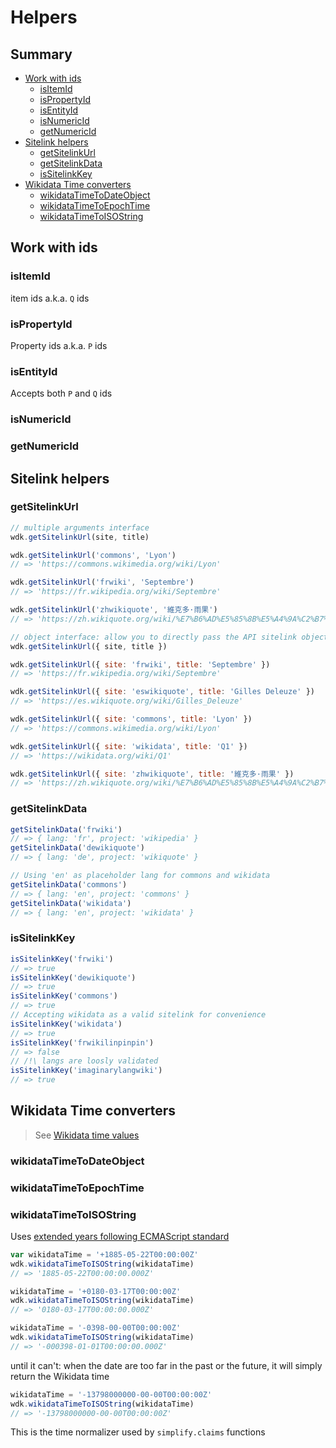 # Helpers

## Summary

<!-- START doctoc generated TOC please keep comment here to allow auto update -->
<!-- DON'T EDIT THIS SECTION, INSTEAD RE-RUN doctoc TO UPDATE -->


- [Work with ids](#work-with-ids)
  - [isItemId](#isitemid)
  - [isPropertyId](#ispropertyid)
  - [isEntityId](#isentityid)
  - [isNumericId](#isnumericid)
  - [getNumericId](#getnumericid)
- [Sitelink helpers](#sitelink-helpers)
  - [getSitelinkUrl](#getsitelinkurl)
  - [getSitelinkData](#getsitelinkdata)
  - [isSitelinkKey](#issitelinkkey)
- [Wikidata Time converters](#wikidata-time-converters)
  - [wikidataTimeToDateObject](#wikidatatimetodateobject)
  - [wikidataTimeToEpochTime](#wikidatatimetoepochtime)
  - [wikidataTimeToISOString](#wikidatatimetoisostring)

<!-- END doctoc generated TOC please keep comment here to allow auto update -->

## Work with ids

### isItemId
item ids a.k.a. `Q` ids

### isPropertyId
Property ids a.k.a. `P` ids

### isEntityId
Accepts both `P` and `Q` ids

### isNumericId

### getNumericId

## Sitelink helpers
### getSitelinkUrl
```js
// multiple arguments interface
wdk.getSitelinkUrl(site, title)

wdk.getSitelinkUrl('commons', 'Lyon')
// => 'https://commons.wikimedia.org/wiki/Lyon'

wdk.getSitelinkUrl('frwiki', 'Septembre')
// => 'https://fr.wikipedia.org/wiki/Septembre'

wdk.getSitelinkUrl('zhwikiquote', '維克多·雨果')
// => 'https://zh.wikiquote.org/wiki/%E7%B6%AD%E5%85%8B%E5%A4%9A%C2%B7%E9%9B%A8%E6%9E%9C'
```
```js
// object interface: allow you to directly pass the API sitelink object
wdk.getSitelinkUrl({ site, title })

wdk.getSitelinkUrl({ site: 'frwiki', title: 'Septembre' })
// => 'https://fr.wikipedia.org/wiki/Septembre'

wdk.getSitelinkUrl({ site: 'eswikiquote', title: 'Gilles Deleuze' })
// => 'https://es.wikiquote.org/wiki/Gilles_Deleuze'

wdk.getSitelinkUrl({ site: 'commons', title: 'Lyon' })
// => 'https://commons.wikimedia.org/wiki/Lyon'

wdk.getSitelinkUrl({ site: 'wikidata', title: 'Q1' })
// => 'https://wikidata.org/wiki/Q1'

wdk.getSitelinkUrl({ site: 'zhwikiquote', title: '維克多·雨果' })
// => 'https://zh.wikiquote.org/wiki/%E7%B6%AD%E5%85%8B%E5%A4%9A%C2%B7%E9%9B%A8%E6%9E%9C'
```

### getSitelinkData
```js
getSitelinkData('frwiki')
// => { lang: 'fr', project: 'wikipedia' }
getSitelinkData('dewikiquote')
// => { lang: 'de', project: 'wikiquote' }

// Using 'en' as placeholder lang for commons and wikidata
getSitelinkData('commons')
// => { lang: 'en', project: 'commons' }
getSitelinkData('wikidata')
// => { lang: 'en', project: 'wikidata' }
```

### isSitelinkKey
```js
isSitelinkKey('frwiki')
// => true
isSitelinkKey('dewikiquote')
// => true
isSitelinkKey('commons')
// => true
// Accepting wikidata as a valid sitelink for convenience
isSitelinkKey('wikidata')
// => true
isSitelinkKey('frwikilinpinpin')
// => false
// /!\ langs are loosly validated
isSitelinkKey('imaginarylangwiki')
// => true
```

## Wikidata Time converters
> See [Wikidata time values](https://www.mediawiki.org/wiki/Wikibase/DataModel#Dates_and_times)

### wikidataTimeToDateObject

### wikidataTimeToEpochTime

### wikidataTimeToISOString
Uses [extended years following ECMAScript standard](https://www.ecma-international.org/ecma-262/5.1/#sec-15.9.1.15.1)
```js
var wikidataTime = '+1885-05-22T00:00:00Z'
wdk.wikidataTimeToISOString(wikidataTime)
// => '1885-05-22T00:00:00.000Z'

wikidataTime = '+0180-03-17T00:00:00Z'
wdk.wikidataTimeToISOString(wikidataTime)
// => '0180-03-17T00:00:00.000Z'

wikidataTime = '-0398-00-00T00:00:00Z'
wdk.wikidataTimeToISOString(wikidataTime)
// => '-000398-01-01T00:00:00.000Z'

```
until it can't: when the date are too far in the past or the future, it will simply return the Wikidata time
```js
wikidataTime = '-13798000000-00-00T00:00:00Z'
wdk.wikidataTimeToISOString(wikidataTime)
// => '-13798000000-00-00T00:00:00Z'

```
This is the time normalizer used by `simplify.claims` functions